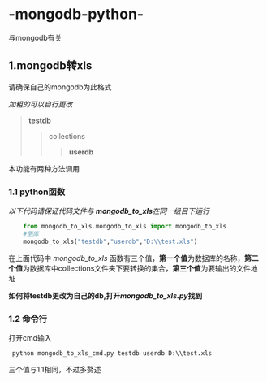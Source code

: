 # -mongodb-python-
与mongodb有关

## 1.mongodb转xls

请确保自己的mongodb为此格式

_加粗的可以自行更改_

>**testdb**
>>collections
>>>**userdb**

本功能有两种方法调用

### 1.1 python函数

_以下代码请保证代码文件与 **mongodb_to_xls**在同一级目下运行_


```python
    from mongodb_to_xls.mongodb_to_xls import mongodb_to_xls
    #倒库
    mongodb_to_xls("testdb","userdb","D:\\test.xls")
```
在上面代码中 *mongodb_to_xls* 函数有三个值，**第一个值**为数据库的名称，**第二个值**为数据库中collections文件夹下要转换的集合，**第三个值**为要输出的文件地址

**如何将testdb更改为自己的db,打开*mongodb_to_xls.py*找到**

### 1.2 命令行
打开cmd输入 
```
 python mongodb_to_xls_cmd.py testdb userdb D:\\test.xls
```
三个值与1.1相同，不过多赘述


